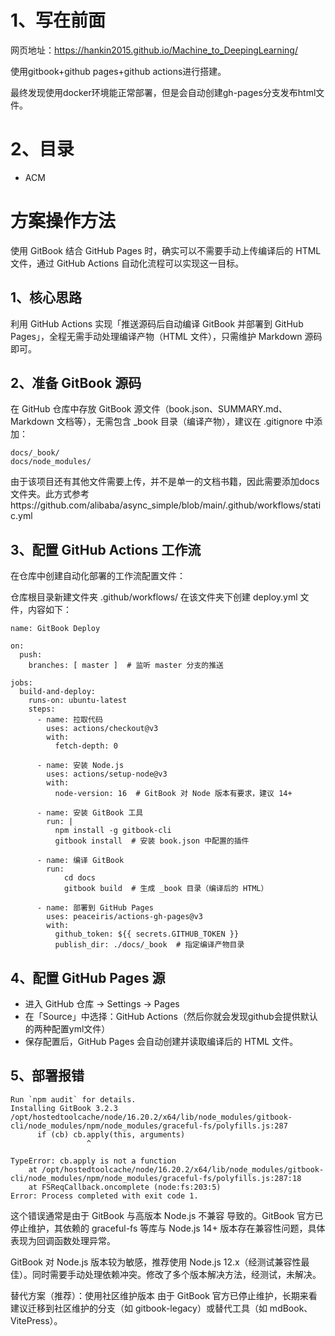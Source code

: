 # 1、写在前面
网页地址：https://hankin2015.github.io/Machine_to_DeepingLearning/

使用gitbook+github pages+github actions进行搭建。

最终发现使用docker环境能正常部署，但是会自动创建gh-pages分支发布html文件。

# 2、目录
- ACM

# 方案操作方法
使用 GitBook 结合 GitHub Pages 时，确实可以不需要手动上传编译后的 HTML 文件，通过 GitHub Actions 自动化流程可以实现这一目标。

## 1、核心思路
利用 GitHub Actions 实现「推送源码后自动编译 GitBook 并部署到 GitHub Pages」，全程无需手动处理编译产物（HTML 文件），只需维护 Markdown 源码即可。

## 2、准备 GitBook 源码
在 GitHub 仓库中存放 GitBook 源文件（book.json、SUMMARY.md、Markdown 文档等），无需包含 _book 目录（编译产物），建议在 .gitignore 中添加：
```
docs/_book/
docs/node_modules/
```
由于该项目还有其他文件需要上传，并不是单一的文档书籍，因此需要添加docs文件夹。此方式参考https://github.com/alibaba/async_simple/blob/main/.github/workflows/static.yml

## 3、配置 GitHub Actions 工作流
在仓库中创建自动化部署的工作流配置文件：

仓库根目录新建文件夹 .github/workflows/
在该文件夹下创建 deploy.yml 文件，内容如下：
```
name: GitBook Deploy

on:
  push:
    branches: [ master ]  # 监听 master 分支的推送

jobs:
  build-and-deploy:
    runs-on: ubuntu-latest
    steps:
      - name: 拉取代码
        uses: actions/checkout@v3
        with:
          fetch-depth: 0

      - name: 安装 Node.js
        uses: actions/setup-node@v3
        with:
          node-version: 16  # GitBook 对 Node 版本有要求，建议 14+

      - name: 安装 GitBook 工具
        run: |
          npm install -g gitbook-cli
          gitbook install  # 安装 book.json 中配置的插件

      - name: 编译 GitBook
        run: 
            cd docs
            gitbook build  # 生成 _book 目录（编译后的 HTML）

      - name: 部署到 GitHub Pages
        uses: peaceiris/actions-gh-pages@v3
        with:
          github_token: ${{ secrets.GITHUB_TOKEN }}
          publish_dir: ./docs/_book  # 指定编译产物目录
```

## 4、配置 GitHub Pages 源
- 进入 GitHub 仓库 → Settings → Pages
- 在「Source」中选择：GitHub Actions（然后你就会发现github会提供默认的两种配置yml文件）
- 保存配置后，GitHub Pages 会自动创建并读取编译后的 HTML 文件。

## 5、部署报错
```
Run `npm audit` for details.
Installing GitBook 3.2.3
/opt/hostedtoolcache/node/16.20.2/x64/lib/node_modules/gitbook-cli/node_modules/npm/node_modules/graceful-fs/polyfills.js:287
      if (cb) cb.apply(this, arguments)
                 ^

TypeError: cb.apply is not a function
    at /opt/hostedtoolcache/node/16.20.2/x64/lib/node_modules/gitbook-cli/node_modules/npm/node_modules/graceful-fs/polyfills.js:287:18
    at FSReqCallback.oncomplete (node:fs:203:5)
Error: Process completed with exit code 1.
```
这个错误通常是由于 GitBook 与高版本 Node.js 不兼容 导致的。GitBook 官方已停止维护，其依赖的 graceful-fs 等库与 Node.js 14+ 版本存在兼容性问题，具体表现为回调函数处理异常。

GitBook 对 Node.js 版本较为敏感，推荐使用 Node.js 12.x（经测试兼容性最佳）。同时需要手动处理依赖冲突。修改了多个版本解决方法，经测试，未解决。

替代方案（推荐）：使用社区维护版本
由于 GitBook 官方已停止维护，长期来看建议迁移到社区维护的分支（如 gitbook-legacy）或替代工具（如 mdBook、VitePress）。